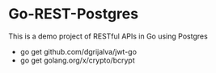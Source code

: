 # Go-REST-Postgres
This is a demo project of RESTful APIs in Go using Postgres 


- go get github.com/dgrijalva/jwt-go
- go get golang.org/x/crypto/bcrypt